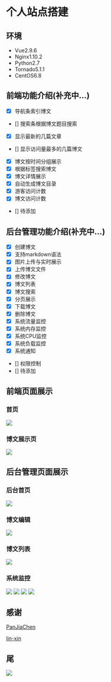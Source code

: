 # 个人站点搭建

## 环境
- Vue2.9.6
- Nginx1.10.2
- Python2.7
- Tornado5.1.1
- CentOS6.8

## 前端功能介绍(补充中...)
- [x] 导航条索引博文
- [] 搜索条根据博文题目搜索
- [x] 显示最新的几篇文章
- [] 显示访问量最多的几篇博文
- [x] 博文按时间分组展示
- [x] 根据标签搜索博文
- [x] 博文详情展示
- [x] 自动生成博文目录
- [x] 游客访问计数
- [x] 博文访问计数
- [] 待添加

## 后台管理功能介绍(补充中...)
- [x] 创建博文
- [x] 支持markdown语法
- [x] 图片上传与实时展示
- [x] 上传博文文件
- [x] 修改博文
- [x] 博文列表
- [x] 博文搜索
- [x] 分页展示
- [x] 下载博文
- [x] 删除博文
- [x] 系统流量监控
- [x] 系统内存监控
- [x] 系统CPU监控
- [x] 系统负载监控
- [x] 系统通知
- [] 权限控制
- [] 待添加


## 前端页面展示
### 首页
![](./html.png)

### 博文展示页
![](./html1.png)

## 后台管理页面展示
### 后台首页
![](./html2.png)

### 博文编辑
![](./html3.png)

### 博文列表
![](./html4.png)

### 系统监控
![](./html5.png)
![](./html6.png)
![](./html7.png)
![](./html8.png)

## 感谢
[PanJiaChen](https://github.com/PanJiaChen/vue-element-admin) 

[lin-xin](https://github.com/lin-xin/vue-manage-system)

## 尾
![](./float.png)